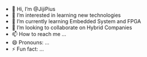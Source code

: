 - 👋 Hi, I’m @JijiPius
- 👀 I’m interested in learning new technologies
- 🌱 I’m currently learning Embedded System and FPGA
- 💞️ I’m looking to collaborate on Hybrid Companies
- 📫 How to reach me ...
- 😄 Pronouns: ...
- ⚡ Fun fact: ...

<!---
JijiPius/JijiPius is a ✨ special ✨ repository because its `README.md` (this file) appears on your GitHub profile.
You can click the Preview link to take a look at your changes.
--->
